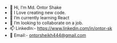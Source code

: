 - 👋 Hi, I’m Md. Ontor Shake
- 🔰 I Love creating new code.
- 🌱 I’m currently learning React
- 💞️ I’m looking to collaborate on a job.
- 📫 LinkedIn:- https://www.linkedin.com/in/ontor-sk
- 📧 Email:- ontorsheikh444@gmail.com

<!---
Code-Antor/Code-Antor is a ✨ special ✨ repository because its `README.md` (this file) appears on your GitHub profile.
You can click the Preview link to take a look at your changes.
--->
